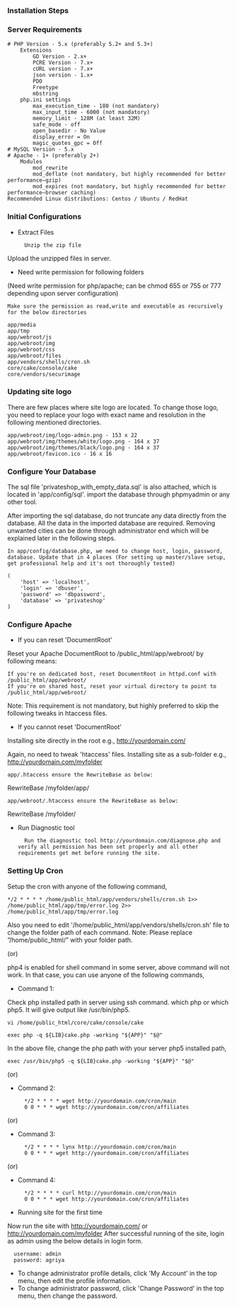 ### Installation Steps

### Server Requirements

    # PHP Version - 5.x (preferably 5.2+ and 5.3+)
        Extensions
            GD Version - 2.x+
            PCRE Version - 7.x+
            cURL version - 7.x+
            json version - 1.x+
            PDO
            Freetype
            mbstring
        php.ini settings
            max_execution_time - 180 (not mandatory)
            max_input_time - 6000 (not mandatory)
            memory_limit - 128M (at least 32M)
            safe_mode - off
            open_basedir - No Value
            display_error = On
            magic_quotes_gpc = Off
    # MySQL Version - 5.x
    # Apache - 1+ (preferably 2+)
        Modules
            mod_rewrite
            mod_deflate (not mandatory, but highly recommended for better performance–gzip)
            mod_expires (not mandatory, but highly recommended for better performance–browser caching)
    Recommended Linux distributions: Centos / Ubuntu / RedHat

### Initial Configurations

* Extract Files

		Unzip the zip file

Upload the unzipped files in server.

* Need write permission for following folders

(Need write permission for php/apache; can be chmod 655 or 755 or 777 depending upon server configuration)

    Make sure the permission as read,write and executable as recursively for the below directories

    app/media
    app/tmp
    app/webroot/js
    app/webroot/img
    app/webroot/css
    app/webroot/files
    app/vendors/shells/cron.sh
    core/cake/console/cake
    core/vendors/securimage

### Updating site logo

There are few places where site logo are located. To change those logo, you need to replace your logo with exact name and resolution in the following mentioned directories.

    app/webroot/img/logo-admin.png - 153 x 22
    app/webroot/img/themes/white/logo.png - 164 x 37
    app/webroot/img/themes/black/logo.png - 164 x 37
    app/webroot/favicon.ico - 16 x 16


### Configure Your Database

The sql file 'privateshop_with_empty_data.sql' is also attached, which is located in 'app/config/sql'. import the database through phpmyadmin or any other tool.

After importing the sql database, do not truncate any data directly from the database. All the data in the imported database are required. Removing unwanted cities can be done through administrator end which will be explained later in the following steps.

	In app/config/database.php, we need to change host, login, password, database. Update that in 4 places (For setting up master/slave setup, get professional help and it's not thoroughly tested)

	(
  		'host' => 'localhost',
  		'login' => 'dbuser',
  		'password' => 'dbpassword',
  		'database' => 'privateshop'
	)

### Configure Apache

* If you can reset 'DocumentRoot'

Reset your Apache DocumentRoot to /public_html/app/webroot/ by following means:

    If you're on dedicated host, reset DocumentRoot in httpd.conf with /public_html/app/webroot/
    If you're on shared host, reset your virtual directory to point to /public_html/app/webroot/

Note: This requirement is not mandatory, but highly preferred to skip the following tweaks in htaccess files.

* If you cannot reset 'DocumentRoot'

Installing site directly in the root e.g., http://yourdomain.com/

Again, no need to tweak 'htaccess' files.
Installing site as a sub-folder e.g., http://yourdomain.com/myfolder

    app/.htaccess ensure the RewriteBase as below:

RewriteBase    /myfolder/app/

    app/webroot/.htaccess ensure the RewriteBase as below:

RewriteBase	/myfolder/

* Run Diagnostic tool

    	Run the diagnostic tool http://yourdomain.com/diagnose.php and verify all permission has been set properly and all other requirements get met before running the site.


### Setting Up Cron

Setup the cron with anyone of the following command,

	*/2 * * * * /home/public_html/app/vendors/shells/cron.sh 1>> /home/public_html/app/tmp/error.log 2>> /home/public_html/app/tmp/error.log

Also you need to edit '/home/public_html/app/vendors/shells/cron.sh' file to change the folder path of each command. Note: Please replace ”/home/public_html/” with your folder path.

(or)

php4 is enabled for shell command in some server, above command will not work. In that case, you can use anyone of the following commands,

* Command 1:

Check php installed path in server using ssh command. which php or which php5. It will give output like /usr/bin/php5.

	vi /home/public_html/core/cake/console/cake
 
	exec php -q ${LIB}cake.php -working "${APP}" "$@"

In the above file, change the php path with your server php5 installed path,

	exec /usr/bin/php5 -q ${LIB}cake.php -working "${APP}" "$@"

(or)

* Command 2:

		*/2 * * * * wget http://yourdomain.com/cron/main
		0 0 * * * wget http://yourdomain.com/cron/affiliates

(or)

* Command 3:

		*/2 * * * * lynx http://yourdomain.com/cron/main
		0 0 * * * wget http://yourdomain.com/cron/affiliates

(or)

* Command 4:

		*/2 * * * * curl http://yourdomain.com/cron/main
		0 0 * * * wget http://yourdomain.com/cron/affiliates

* Running site for the first time

Now run the site with http://yourdomain.com/ or http://yourdomain.com/myfolder
After successful running of the site, login as admin using the below details in login form.

      username: admin
      password: agriya

* To change administrator profile details, click 'My Account' in the top menu, then edit the profile information.
* To change administrator password, click 'Change Password' in the top menu, then change the password.

